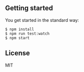 

## Getting started

You get started in the standard way:

```
$ npm install
$ npm run test:watch
$ npm start
```

## License

MIT
